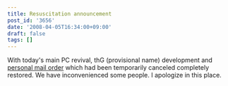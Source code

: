 ```yaml
---
title: Resuscitation announcement
post_id: '3656'
date: '2008-04-05T16:34:00+09:00'
draft: false
tags: []
---
```


With today's main PC revival, thG (provisional name) development and [personal mail order](http://e.danmaq.com/) which had been temporarily canceled completely restored. We have inconvenienced some people. I apologize in this place.